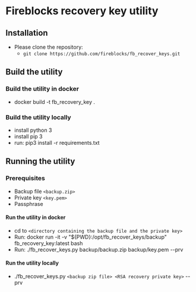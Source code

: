 # Fireblocks recovery key utility

## Installation

* Please clone the repository:
  * `git clone https://github.com/fireblocks/fb_recover_keys.git`

## Build the utility

### Build the utility in docker

* docker build -t fb_recovery_key .

### Build the utility locally

* install python 3
* install pip 3
* run: pip3 install -r requirements.txt

## Running the utility

### Prerequisites

* Backup file `<backup.zip>`
* Private key `<key.pem>`
* Passphrase

#### Run the utility in docker

* cd to `<directory containing the backup file and the private key>`
* Run: docker run -it -v "${PWD}:/opt/fb_recover_keys/backup" fb_recovery_key:latest bash
* Run: ./fb_recover_keys.py backup/backup.zip backup/key.pem --prv

#### Run the utility locally

* ./fb_recover_keys.py `<backup zip file> <RSA recovery private key>` --prv
